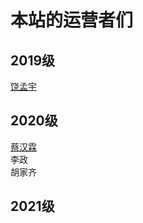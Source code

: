 # 本站的运营者们

## 2019级
[饶孟宇](https://www.raomengyu.top)<br>



## 2020级
[蔡汉霖](https://caihanlin.com/)<br>
李政<br>
胡家齐<br>


## 2021级

<br>

<br>